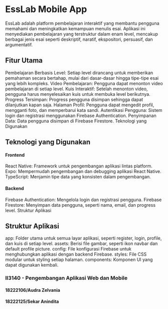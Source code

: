 # EssLab Mobile App

EssLab adalah platform pembelajaran interaktif yang membantu pengguna memahami dan meningkatkan kemampuan menulis esai. Aplikasi ini menyediakan pembelajaran yang terstruktur dalam enam level, mencakup berbagai jenis esai seperti deskriptif, naratif, ekspositori, persuasif, dan argumentatif.

## Fitur Utama

Pembelajaran Berbasis Level: Setiap level dirancang untuk memberikan pemahaman secara bertahap, mulai dari dasar-dasar hingga tipe-tipe esai yang lebih kompleks.
Video Pembelajaran: Pengguna dapat menonton video pembelajaran di setiap level.
Kuis Interaktif: Setelah menonton video, pengguna harus menyelesaikan kuis untuk membuka level berikutnya.
Progress Tersimpan: Progress pengguna disimpan sehingga dapat dilanjutkan kapan saja.
Halaman Profil: Pengguna dapat mengedit profil, mengganti foto, dan memperbarui kata sandi.
Autentikasi Pengguna: Sistem login dan registrasi menggunakan Firebase Authentication.
Penyimpanan Data: Data pengguna disimpan di Firebase Firestore.
Teknologi yang Digunakan

## Teknologi yang Digunakan
#### Frontend
React Native: Framework untuk pengembangan aplikasi lintas platform.
Expo: Mempermudah pengembangan dan debugging aplikasi React Native.
TypeScript: Menjamin tipe data yang konsisten dalam pengembangan.

#### Backend
Firebase Authentication: Mengelola login dan registrasi pengguna.
Firebase Firestore: Menyimpan data pengguna, seperti nama, email, dan progress level.
Struktur Aplikasi

## Struktur Aplikasi
app: Folder utama untuk semua layar aplikasi, seperti register, login, profile, dan kuis di setiap level.
assets: Berisi file gambar, seperti ikon navbar dan default profile picture.
config: File konfigurasi Firebase untuk menghubungkan aplikasi dengan backend Firebase.
styles: File CSS modular untuk styling setiap halaman.
components: Komponen UI yang dapat digunakan kembali.

### II3140 - Pengembangan Aplikasi Web dan Mobile
#### 18222106/Audra Zelvania
#### 18222125/Sekar Anindita
